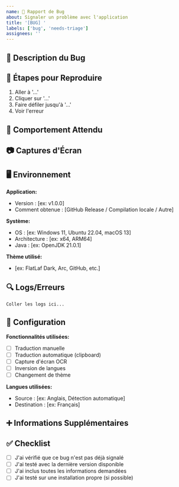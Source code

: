 ```yaml
---
name: 🐛 Rapport de Bug
about: Signaler un problème avec l'application
title: '[BUG] '
labels: ['bug', 'needs-triage']
assignees: ''
---
```


## 🐛 Description du Bug

<!-- Décrivez clairement et précisément le bug -->

## 🔄 Étapes pour Reproduire

1. Aller à '...'
2. Cliquer sur '...'
3. Faire défiler jusqu'à '...'
4. Voir l'erreur

## 🎯 Comportement Attendu

<!-- Décrivez ce qui devrait se passer -->

## 📷 Captures d'Écran

<!-- Si applicable, ajoutez des captures d'écran pour expliquer le problème -->

## 🖥️ Environnement

**Application:**
- Version : [ex: v1.0.0]
- Comment obtenue : [GitHub Release / Compilation locale / Autre]

**Système:**
- OS : [ex: Windows 11, Ubuntu 22.04, macOS 13]
- Architecture : [ex: x64, ARM64]
- Java : [ex: OpenJDK 21.0.1]

**Thème utilisé:**
- [ex: FlatLaf Dark, Arc, GitHub, etc.]

## 🔍 Logs/Erreurs

<!-- 
Copiez les erreurs de la console ou du fichier de logs.
Les logs se trouvent dans le dossier `logs/` de l'application.
-->

```
Coller les logs ici...
```

## 🔧 Configuration

**Fonctionnalités utilisées:**
- [ ] Traduction manuelle
- [ ] Traduction automatique (clipboard)
- [ ] Capture d'écran OCR
- [ ] Inversion de langues
- [ ] Changement de thème

**Langues utilisées:**
- Source : [ex: Anglais, Détection automatique]
- Destination : [ex: Français]

## ➕ Informations Supplémentaires

<!-- Toute autre information utile pour comprendre le problème -->

## ✅ Checklist

- [ ] J'ai vérifié que ce bug n'est pas déjà signalé
- [ ] J'ai testé avec la dernière version disponible
- [ ] J'ai inclus toutes les informations demandées
- [ ] J'ai testé sur une installation propre (si possible)